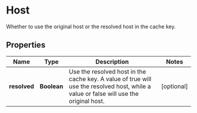 

# Host

Whether to use the original host or the resolved host in the cache key.

## Properties

| Name | Type | Description | Notes |
|------------ | ------------- | ------------- | -------------|
|**resolved** | **Boolean** | Use the resolved host in the cache key. A value of true will use the resolved host, while a value or false will use the original host. |  [optional] |



